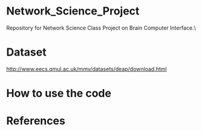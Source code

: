 # Network_Science_Project
Repository for Network Science Class Project on Brain Computer Interface.\

# Dataset
http://www.eecs.qmul.ac.uk/mmv/datasets/deap/download.html

# How to use the code


# References
